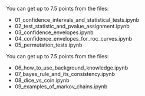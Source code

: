 You can get up to 7.5 points from the files:
- 01_confidence_intervals_and_statistical_tests.ipynb
- 02_test_statistic_and_pvalue_assignment.ipynb
- 03_confidence_envelopes.ipynb
- 04_confidence_envelopes_for_roc_curves.ipynb
- 05_permutation_tests.ipynb


You can get up to 7.5 points from the files:
- 06_how_to_use_background_knowledge.ipynb
- 07_bayes_rule_and_its_consistency.ipynb
- 08_dice_vs_coin.ipynb
- 09_examples_of_markov_chains.ipynb
